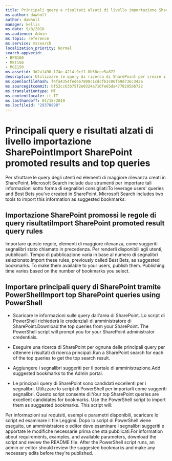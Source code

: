 ```yaml
---
title: Principali query e risultati alzati di livello importazione SharePoint
ms.author: dawholl
author: dawholl
manager: kellis
ms.date: 9/8/2018
ms.audience: Admin
ms.topic: reference
ms.service: mssearch
localization_priority: Normal
search.appverid:
- BFB160
- MET150
- MOE150
ms.assetid: 3d2a1498-174e-4214-9cf1-8b58cce5a872
description: Utilizzare le query di ricerca di SharePoint per creare i risultati di lavoro di Microsoft Search
ms.openlocfilehash: f4fa4354fed667800c1cdcf63c86f59d736c342a
ms.sourcegitcommit: bf52cc63b75f2e0324a716fe65da47702956b722
ms.translationtype: MT
ms.contentlocale: it-IT
ms.lasthandoff: 01/18/2019
ms.locfileid: "29378898"
---
```

# <a name="import-sharepoint-promoted-results-and-top-queries"></a><span data-ttu-id="c4ca6-103">Principali query e risultati alzati di livello importazione SharePoint</span><span class="sxs-lookup"><span data-stu-id="c4ca6-103">Import SharePoint promoted results and top queries</span></span>

<span data-ttu-id="c4ca6-104">Per sfruttare le query degli utenti ed elementi di maggiore rilevanza creati in SharePoint, Microsoft Search include due strumenti per importare tali informazioni sotto forma di segnalibri consigliati:</span><span class="sxs-lookup"><span data-stu-id="c4ca6-104">To leverage users' queries and Best Bets you've created in SharePoint, Microsoft Search includes two tools to import this information as suggested bookmarks:</span></span> 
  
## <a name="import-sharepoint-promoted-result-query-rules"></a><span data-ttu-id="c4ca6-105">Importazione SharePoint promossi le regole di query risultati</span><span class="sxs-lookup"><span data-stu-id="c4ca6-105">Import SharePoint promoted result query rules</span></span>

<span data-ttu-id="c4ca6-p101">Importare queste regole, elementi di maggiore rilevanza, come suggeriti segnalibri stato chiamato in precedenza. Per renderli disponibili agli utenti, pubblicarli. Tempo di pubblicazione varia in base al numero di segnalibri selezionato.</span><span class="sxs-lookup"><span data-stu-id="c4ca6-p101">Import these rules, previously called Best Bets, as suggested bookmarks. To make them available to your users, publish them. Publishing time varies based on the number of bookmarks you select.</span></span>
  
## <a name="import-top-sharepoint-queries-using-powershell"></a><span data-ttu-id="c4ca6-109">Importare principali query di SharePoint tramite PowerShell</span><span class="sxs-lookup"><span data-stu-id="c4ca6-109">Import top SharePoint queries using PowerShell</span></span>

- <span data-ttu-id="c4ca6-p102">Scaricare le informazioni sulle query dall'area di SharePoint. Lo script di PowerShell richiederà le credenziali di amministratore di SharePoint.</span><span class="sxs-lookup"><span data-stu-id="c4ca6-p102">Download the top queries from your SharePoint. The PowerShell script will prompt you for your SharePoint administrator credentials.</span></span>
    
- <span data-ttu-id="c4ca6-112">Eseguire una ricerca di SharePoint per ognuna delle principali query per ottenere i risultati di ricerca principali.</span><span class="sxs-lookup"><span data-stu-id="c4ca6-112">Run a SharePoint search for each of the top queries to get the top search result.</span></span>
    
- <span data-ttu-id="c4ca6-113">Aggiungere i segnalibri suggeriti per il portale di amministrazione.</span><span class="sxs-lookup"><span data-stu-id="c4ca6-113">Add suggested bookmarks to the Admin portal.</span></span>
    
- <span data-ttu-id="c4ca6-p103">Le principali query di SharePoint sono candidati eccellenti per i segnalibri. Utilizzare lo script di PowerShell per importarli come suggeriti segnalibri. Questo script consente di:</span><span class="sxs-lookup"><span data-stu-id="c4ca6-p103">Your top SharePoint queries are excellent candidates for bookmarks. Use the PowerShell script to import them as suggested bookmarks. This script will:</span></span>
    
<span data-ttu-id="c4ca6-p104">Per informazioni sui requisiti, esempi e parametri disponibili, scaricare lo script ed esaminare il file Leggimi. Dopo lo script di PowerShell viene eseguito, un amministratore o editor deve esaminare i segnalibri suggeriti e apportate le modifiche necessarie prima che sta pubblicati.</span><span class="sxs-lookup"><span data-stu-id="c4ca6-p104">For information about requirements, examples, and available parameters, download the script and review the README file. After the PowerShell script runs, an admin or editor should review the suggested bookmarks and make any necessary edits before they're published.</span></span>

  

